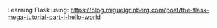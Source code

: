 Learning Flask using: https://blog.miguelgrinberg.com/post/the-flask-mega-tutorial-part-i-hello-world